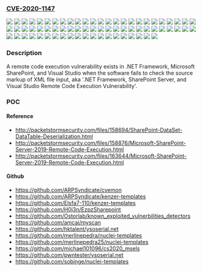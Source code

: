 ### [CVE-2020-1147](https://cve.mitre.org/cgi-bin/cvename.cgi?name=CVE-2020-1147)
![](https://img.shields.io/static/v1?label=Product&message=.NET%20Core&color=blue)
![](https://img.shields.io/static/v1?label=Product&message=Microsoft%20.NET%20Framework%202.0&color=blue)
![](https://img.shields.io/static/v1?label=Product&message=Microsoft%20.NET%20Framework%203.0&color=blue)
![](https://img.shields.io/static/v1?label=Product&message=Microsoft%20.NET%20Framework%203.5%20AND%204.6%2F4.6.1%2F4.6.2%20on%20Windows%2010%20for%2032-bit%20Systems&color=blue)
![](https://img.shields.io/static/v1?label=Product&message=Microsoft%20.NET%20Framework%203.5%20AND%204.6%2F4.6.1%2F4.6.2%20on%20Windows%2010%20for%20x64-based%20Systems&color=blue)
![](https://img.shields.io/static/v1?label=Product&message=Microsoft%20.NET%20Framework%203.5%20AND%204.6.2%2F4.7%2F4.7.1%2F4.7.2%20on%20Windows%2010%20Version%201607%20for%2032-bit%20Systems&color=blue)
![](https://img.shields.io/static/v1?label=Product&message=Microsoft%20.NET%20Framework%203.5%20AND%204.6.2%2F4.7%2F4.7.1%2F4.7.2%20on%20Windows%2010%20Version%201607%20for%20x64-based%20Systems&color=blue)
![](https://img.shields.io/static/v1?label=Product&message=Microsoft%20.NET%20Framework%203.5%20AND%204.6.2%2F4.7%2F4.7.1%2F4.7.2%20on%20Windows%20Server%202016%20%20(Server%20Core%20installation)&color=blue)
![](https://img.shields.io/static/v1?label=Product&message=Microsoft%20.NET%20Framework%203.5%20AND%204.6.2%2F4.7%2F4.7.1%2F4.7.2%20on%20Windows%20Server%202016&color=blue)
![](https://img.shields.io/static/v1?label=Product&message=Microsoft%20.NET%20Framework%203.5%20AND%204.7.1%2F4.7.2%20on%20Windows%2010%20Version%201709%20for%2032-bit%20Systems&color=blue)
![](https://img.shields.io/static/v1?label=Product&message=Microsoft%20.NET%20Framework%203.5%20AND%204.7.1%2F4.7.2%20on%20Windows%2010%20Version%201709%20for%20ARM64-based%20Systems&color=blue)
![](https://img.shields.io/static/v1?label=Product&message=Microsoft%20.NET%20Framework%203.5%20AND%204.7.1%2F4.7.2%20on%20Windows%2010%20Version%201709%20for%20x64-based%20Systems&color=blue)
![](https://img.shields.io/static/v1?label=Product&message=Microsoft%20.NET%20Framework%203.5%20AND%204.7.2%20on%20Windows%2010%20Version%201803%20for%2032-bit%20Systems&color=blue)
![](https://img.shields.io/static/v1?label=Product&message=Microsoft%20.NET%20Framework%203.5%20AND%204.7.2%20on%20Windows%2010%20Version%201803%20for%20ARM64-based%20Systems&color=blue)
![](https://img.shields.io/static/v1?label=Product&message=Microsoft%20.NET%20Framework%203.5%20AND%204.7.2%20on%20Windows%2010%20Version%201803%20for%20x64-based%20Systems&color=blue)
![](https://img.shields.io/static/v1?label=Product&message=Microsoft%20.NET%20Framework%203.5%20AND%204.7.2%20on%20Windows%2010%20Version%201809%20for%2032-bit%20Systems&color=blue)
![](https://img.shields.io/static/v1?label=Product&message=Microsoft%20.NET%20Framework%203.5%20AND%204.7.2%20on%20Windows%2010%20Version%201809%20for%20ARM64-based%20Systems&color=blue)
![](https://img.shields.io/static/v1?label=Product&message=Microsoft%20.NET%20Framework%203.5%20AND%204.7.2%20on%20Windows%2010%20Version%201809%20for%20x64-based%20Systems&color=blue)
![](https://img.shields.io/static/v1?label=Product&message=Microsoft%20.NET%20Framework%203.5%20AND%204.7.2%20on%20Windows%20Server%202019%20%20(Server%20Core%20installation)&color=blue)
![](https://img.shields.io/static/v1?label=Product&message=Microsoft%20.NET%20Framework%203.5%20AND%204.7.2%20on%20Windows%20Server%202019&color=blue)
![](https://img.shields.io/static/v1?label=Product&message=Microsoft%20.NET%20Framework%203.5%20AND%204.7.2%20on%20Windows%20Server%2C%20version%201803%20%20(Server%20Core%20Installation)&color=blue)
![](https://img.shields.io/static/v1?label=Product&message=Microsoft%20.NET%20Framework%203.5%20AND%204.8%20on%20Windows%2010%20Version%201809%20for%2032-bit%20Systems&color=blue)
![](https://img.shields.io/static/v1?label=Product&message=Microsoft%20.NET%20Framework%203.5%20AND%204.8%20on%20Windows%2010%20Version%201809%20for%20x64-based%20Systems&color=blue)
![](https://img.shields.io/static/v1?label=Product&message=Microsoft%20.NET%20Framework%203.5%20AND%204.8%20on%20Windows%2010%20Version%201903%20for%2032-bit%20Systems&color=blue)
![](https://img.shields.io/static/v1?label=Product&message=Microsoft%20.NET%20Framework%203.5%20AND%204.8%20on%20Windows%2010%20Version%201903%20for%20ARM64-based%20Systems&color=blue)
![](https://img.shields.io/static/v1?label=Product&message=Microsoft%20.NET%20Framework%203.5%20AND%204.8%20on%20Windows%2010%20Version%201903%20for%20x64-based%20Systems&color=blue)
![](https://img.shields.io/static/v1?label=Product&message=Microsoft%20.NET%20Framework%203.5%20AND%204.8%20on%20Windows%2010%20Version%201909%20for%2032-bit%20Systems&color=blue)
![](https://img.shields.io/static/v1?label=Product&message=Microsoft%20.NET%20Framework%203.5%20AND%204.8%20on%20Windows%2010%20Version%201909%20for%20ARM64-based%20Systems&color=blue)
![](https://img.shields.io/static/v1?label=Product&message=Microsoft%20.NET%20Framework%203.5%20AND%204.8%20on%20Windows%2010%20Version%201909%20for%20x64-based%20Systems&color=blue)
![](https://img.shields.io/static/v1?label=Product&message=Microsoft%20.NET%20Framework%203.5%20AND%204.8%20on%20Windows%2010%20Version%202004%20for%2032-bit%20Systems&color=blue)
![](https://img.shields.io/static/v1?label=Product&message=Microsoft%20.NET%20Framework%203.5%20AND%204.8%20on%20Windows%2010%20Version%202004%20for%20ARM64-based%20Systems&color=blue)
![](https://img.shields.io/static/v1?label=Product&message=Microsoft%20.NET%20Framework%203.5%20AND%204.8%20on%20Windows%2010%20Version%202004%20for%20x64-based%20Systems&color=blue)
![](https://img.shields.io/static/v1?label=Product&message=Microsoft%20.NET%20Framework%203.5%20AND%204.8%20on%20Windows%20Server%202019%20%20(Server%20Core%20installation)&color=blue)
![](https://img.shields.io/static/v1?label=Product&message=Microsoft%20.NET%20Framework%203.5%20AND%204.8%20on%20Windows%20Server%202019&color=blue)
![](https://img.shields.io/static/v1?label=Product&message=Microsoft%20.NET%20Framework%203.5%20AND%204.8%20on%20Windows%20Server%2C%20version%201903%20(Server%20Core%20installation)&color=blue)
![](https://img.shields.io/static/v1?label=Product&message=Microsoft%20.NET%20Framework%203.5%20AND%204.8%20on%20Windows%20Server%2C%20version%201909%20(Server%20Core%20installation)&color=blue)
![](https://img.shields.io/static/v1?label=Product&message=Microsoft%20.NET%20Framework%203.5%20AND%204.8%20on%20Windows%20Server%2C%20version%202004%20(Server%20Core%20installation)&color=blue)
![](https://img.shields.io/static/v1?label=Product&message=Microsoft%20.NET%20Framework%203.5&color=blue)
![](https://img.shields.io/static/v1?label=Product&message=Microsoft%20.NET%20Framework%203.5.1&color=blue)
![](https://img.shields.io/static/v1?label=Product&message=Microsoft%20.NET%20Framework%204.5.2&color=blue)
![](https://img.shields.io/static/v1?label=Product&message=Microsoft%20.NET%20Framework%204.6%2F4.6.1%2F4.6.2%2F4.7%2F4.7.1%2F4.7.2&color=blue)
![](https://img.shields.io/static/v1?label=Product&message=Microsoft%20.NET%20Framework%204.6&color=blue)
![](https://img.shields.io/static/v1?label=Product&message=Microsoft%20.NET%20Framework%204.8%20on%20Windows%2010%20Version%201607%20for%2032-bit%20Systems&color=blue)
![](https://img.shields.io/static/v1?label=Product&message=Microsoft%20.NET%20Framework%204.8%20on%20Windows%2010%20Version%201607%20for%20x64-based%20Systems&color=blue)
![](https://img.shields.io/static/v1?label=Product&message=Microsoft%20.NET%20Framework%204.8%20on%20Windows%2010%20Version%201709%20for%2032-bit%20Systems&color=blue)
![](https://img.shields.io/static/v1?label=Product&message=Microsoft%20.NET%20Framework%204.8%20on%20Windows%2010%20Version%201709%20for%20x64-based%20Systems&color=blue)
![](https://img.shields.io/static/v1?label=Product&message=Microsoft%20.NET%20Framework%204.8%20on%20Windows%2010%20Version%201803%20for%2032-bit%20Systems&color=blue)
![](https://img.shields.io/static/v1?label=Product&message=Microsoft%20.NET%20Framework%204.8%20on%20Windows%2010%20Version%201803%20for%20x64-based%20Systems&color=blue)
![](https://img.shields.io/static/v1?label=Product&message=Microsoft%20.NET%20Framework%204.8%20on%20Windows%207%20for%2032-bit%20Systems%20Service%20Pack%201&color=blue)
![](https://img.shields.io/static/v1?label=Product&message=Microsoft%20.NET%20Framework%204.8%20on%20Windows%207%20for%20x64-based%20Systems%20Service%20Pack%201&color=blue)
![](https://img.shields.io/static/v1?label=Product&message=Microsoft%20.NET%20Framework%204.8%20on%20Windows%208.1%20for%2032-bit%20systems&color=blue)
![](https://img.shields.io/static/v1?label=Product&message=Microsoft%20.NET%20Framework%204.8%20on%20Windows%208.1%20for%20x64-based%20systems&color=blue)
![](https://img.shields.io/static/v1?label=Product&message=Microsoft%20.NET%20Framework%204.8%20on%20Windows%20RT%208.1&color=blue)
![](https://img.shields.io/static/v1?label=Product&message=Microsoft%20.NET%20Framework%204.8%20on%20Windows%20Server%202008%20R2%20for%20x64-based%20Systems%20Service%20Pack%201%20(Server%20Core%20installation)&color=blue)
![](https://img.shields.io/static/v1?label=Product&message=Microsoft%20.NET%20Framework%204.8%20on%20Windows%20Server%202008%20R2%20for%20x64-based%20Systems%20Service%20Pack%201&color=blue)
![](https://img.shields.io/static/v1?label=Product&message=Microsoft%20.NET%20Framework%204.8%20on%20Windows%20Server%202012%20(Server%20Core%20installation)&color=blue)
![](https://img.shields.io/static/v1?label=Product&message=Microsoft%20.NET%20Framework%204.8%20on%20Windows%20Server%202012%20R2%20(Server%20Core%20installation)&color=blue)
![](https://img.shields.io/static/v1?label=Product&message=Microsoft%20.NET%20Framework%204.8%20on%20Windows%20Server%202012%20R2&color=blue)
![](https://img.shields.io/static/v1?label=Product&message=Microsoft%20.NET%20Framework%204.8%20on%20Windows%20Server%202012&color=blue)
![](https://img.shields.io/static/v1?label=Product&message=Microsoft%20.NET%20Framework%204.8%20on%20Windows%20Server%202016%20%20(Server%20Core%20installation)&color=blue)
![](https://img.shields.io/static/v1?label=Product&message=Microsoft%20.NET%20Framework%204.8%20on%20Windows%20Server%202016&color=blue)
![](https://img.shields.io/static/v1?label=Product&message=Microsoft%20.NET%20Framework%204.8%20on%20Windows%20Server%2C%20version%201803%20%20(Server%20Core%20Installation)&color=blue)
![](https://img.shields.io/static/v1?label=Product&message=Microsoft%20SharePoint%20Enterprise%20Server&color=blue)
![](https://img.shields.io/static/v1?label=Product&message=Microsoft%20SharePoint%20Server&color=blue)
![](https://img.shields.io/static/v1?label=Product&message=Microsoft%20Visual%20Studio%202017%20version%2015.9%20(includes%2015.0%20-%2015.8)&color=blue)
![](https://img.shields.io/static/v1?label=Product&message=Microsoft%20Visual%20Studio%202019%20version%2016.4%20(includes%2016.0%20-%2016.3)&color=blue)
![](https://img.shields.io/static/v1?label=Product&message=Microsoft%20Visual%20Studio%202019%20version%2016.6%20(includes%2016.0%20-%2016.5)&color=blue)
![](https://img.shields.io/static/v1?label=Product&message=Microsoft%20Visual%20Studio%202019&color=blue)
![](https://img.shields.io/static/v1?label=Version&message=n%2Fa&color=blue)
![](https://img.shields.io/static/v1?label=Vulnerability&message=Remote%20Code%20Execution&color=brighgreen)

### Description

A remote code execution vulnerability exists in .NET Framework, Microsoft SharePoint, and Visual Studio when the software fails to check the source markup of XML file input, aka '.NET Framework, SharePoint Server, and Visual Studio Remote Code Execution Vulnerability'.

### POC

#### Reference
- http://packetstormsecurity.com/files/158694/SharePoint-DataSet-DataTable-Deserialization.html
- http://packetstormsecurity.com/files/158876/Microsoft-SharePoint-Server-2019-Remote-Code-Execution.html
- http://packetstormsecurity.com/files/163644/Microsoft-SharePoint-Server-2019-Remote-Code-Execution.html

#### Github
- https://github.com/ARPSyndicate/cvemon
- https://github.com/ARPSyndicate/kenzer-templates
- https://github.com/Elsfa7-110/kenzer-templates
- https://github.com/H0j3n/EzpzSharepoint
- https://github.com/Ostorlab/known_exploited_vulnerbilities_detectors
- https://github.com/amcai/myscan
- https://github.com/hktalent/ysoserial.net
- https://github.com/merlinepedra/nuclei-templates
- https://github.com/merlinepedra25/nuclei-templates
- https://github.com/michael101096/cs2020_msels
- https://github.com/pwntester/ysoserial.net
- https://github.com/sobinge/nuclei-templates

